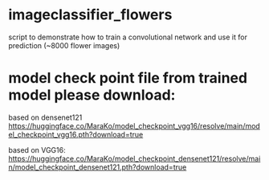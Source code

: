 # imageclassifier_flowers
script to demonstrate how to train a convolutional network and use it for prediction (~8000 flower images)

# model check point file from trained model please download:
based on densenet121
https://huggingface.co/MaraKo/model_checkpoint_vgg16/resolve/main/model_checkpoint_vgg16.pth?download=true

based on VGG16:
https://huggingface.co/MaraKo/model_checkpoint_densenet121/resolve/main/model_checkpoint_densenet121.pth?download=true

